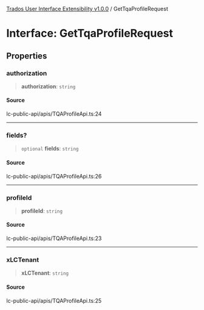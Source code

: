 [Trados User Interface Extensibility v1.0.0](../wiki/globals) / GetTqaProfileRequest

# Interface: GetTqaProfileRequest

## Properties

### authorization

> **authorization**: `string`

#### Source

lc-public-api/apis/TQAProfileApi.ts:24

***

### fields?

> `optional` **fields**: `string`

#### Source

lc-public-api/apis/TQAProfileApi.ts:26

***

### profileId

> **profileId**: `string`

#### Source

lc-public-api/apis/TQAProfileApi.ts:23

***

### xLCTenant

> **xLCTenant**: `string`

#### Source

lc-public-api/apis/TQAProfileApi.ts:25
